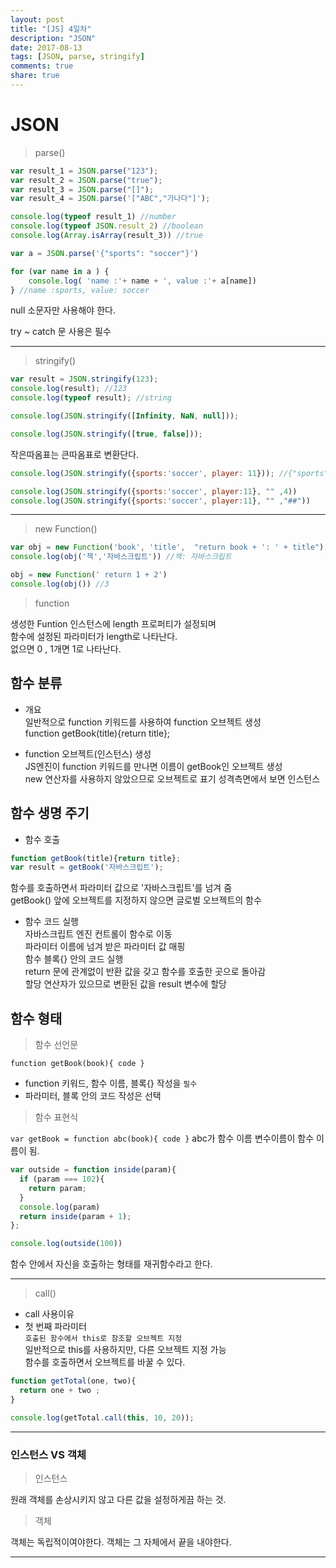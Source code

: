 ```yaml
---
layout: post
title: "[JS] 4일차"
description: "JSON"
date: 2017-08-13
tags: [JSON, parse, stringify]
comments: true
share: true
---
```


# JSON

> parse()

```js
var result_1 = JSON.parse("123");
var result_2 = JSON.parse("true");
var result_3 = JSON.parse("[]");
var result_4 = JSON.parse('["ABC","가나다"]');

console.log(typeof result_1) //number
console.log(typeof JSON.result_2) //boolean
console.log(Array.isArray(result_3)) //true

var a = JSON.parse('{"sports": "soccer"}')

for (var name in a ) {
	console.log( 'name :'+ name + ', value :'+ a[name])
} //name :sports, value: soccer


```
null 소문자만 사용해야 한다.  

try ~ catch 문 사용은 필수  

---  

> stringify()  

```js
var result = JSON.stringify(123);
console.log(result); //123
console.log(typeof result); //string

console.log(JSON.stringify([Infinity, NaN, null]));

console.log(JSON.stringify([true, false]));
```

작은따옴표는 큰따옴표로 변환단다.

```js
console.log(JSON.stringify({sports:'soccer', player: 11})); //{"sports":"soccer","player":11}

console.log(JSON.stringify({sports:'soccer', player:11}, "" ,4))
console.log(JSON.stringify({sports:'soccer', player:11}, "" ,"##"))

```

---

> new Function()

```js
var obj = new Function('book', 'title',  "return book + ': ' + title")
console.log(obj('책','자바스크립트')) //책: 자바스크립트

obj = new Function(' return 1 + 2')
console.log(obj()) //3
```

> function  

생성한 Funtion 인스턴스에 length 프로퍼티가 설정되며  
함수에 설정된 파라미터가 length로 나타난다.  
없으면 0 , 1개면 1로 나타난다.  

## 함수 분류  

- 개요  
일반적으로 function 키워드를 사용하여 function 오브젝트 생성  
function getBook(title){return title};

- function 오브젝트(인스턴스) 생성  
JS엔진이 function 키워드를 만나면 이름이 getBook인 오브젝트 생성  
new 연산자를 사용하지 않았으므로 오브젝트로 표기 성격측면에서 보면 인스턴스  

## 함수 생명 주기  

- 함수 호출  
```js
function getBook(title){return title};
var result = getBook('자바스크립트');
```
함수를 호출하면서 파라미터 값으로 '자바스크립트'를 넘겨 줌  
getBook() 앞에 오브젝트를 지정하지 않으면 글로벌 오브젝트의 함수  

- 함수 코드 실행  
자바스크립트 엔진 컨트롤이 함수로 이동  
파라미터 이름에 넘겨 받은 파라미터 값 매핑  
함수 블록{} 안의 코드 실행  
return 문에 관계없이 반환 값을 갖고 함수를 호출한 곳으로 돌아감  
할당 연산자가 있으므로 변환된 값을 result 변수에 할당  

## 함수 형태  

> 함수 선언문  

`function getBook(book){ code }`
- function 키워드, 함수 이름, 블록{} 작성을 `필수`  
- 파라미터, 블록 안의 코드 작성은 선택  

> 함수 표현식  

`var getBook = function abc(book){ code }`
abc가 함수 이름
변수이름이 함수 이름이 됨.

```js
var outside = function inside(param){
  if (param === 102){
    return param;
  } 
  console.log(param)
  return inside(param + 1);
};

console.log(outside(100))
```
함수 안에서 자신을 호출하는 형태를 재귀함수라고 한다.

---

> call()  

- call 사용이유
- 첫 번째 파라미터  
`호출된 함수에서 this로 참조할 오브젝트 지정`  
일반적으로 this를 사용하지만, 다른 오브젝트 지정 가능  
함수를 호출하면서 오브젝트를 바꿀 수 있다.  
```js
function getTotal(one, two){
  return one + two ;
}

console.log(getTotal.call(this, 10, 20));
```

---

### 인스턴스 VS 객체  

> 인스턴스  

원래 객체를 손상시키지 않고 다른 값을 설정하게끔 하는 것.  

> 객체  

객체는 독립적이여야한다. 객체는 그 자체에서 끝을 내야한다.  


---